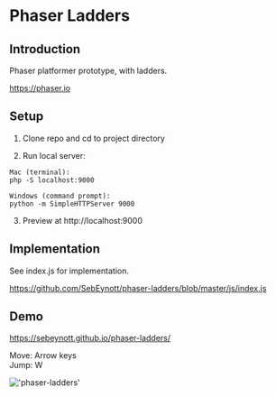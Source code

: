 # Phaser Ladders

## Introduction

Phaser platformer prototype, with ladders.

https://phaser.io

## Setup

1. Clone repo and cd to project directory

2. Run local server:

```
Mac (terminal):
php -S localhost:9000

Windows (command prompt):
python -m SimpleHTTPServer 9000
```

3. Preview at http://localhost:9000

## Implementation

See index.js for implementation.

https://github.com/SebEynott/phaser-ladders/blob/master/js/index.js

## Demo

https://sebeynott.github.io/phaser-ladders/

Move: Arrow keys  
Jump: W

!['phaser-ladders'](https://sebeynott.github.io/phaser-ladders/images/screen.gif)

